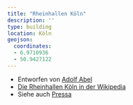 ```yaml
---
title: "Rheinhallen Köln"
description: ''
type: building
location: Köln
geojson:
  coordinates:
  - 6.9710936
  - 50.9427122
---
```


* Entworfen von [Adolf Abel](/tags/Adolf-Abel)
* [Die Rheinhallen Köln in der Wikipedia](https://de.wikipedia.org/wiki/Rheinhallen)
* Siehe auch [Pressa](/tags/Pressa)
